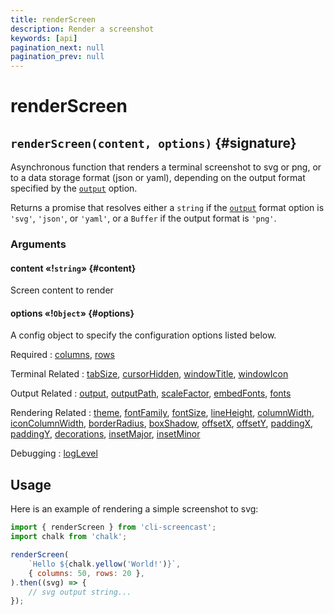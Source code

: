 ```yaml
---
title: renderScreen
description: Render a screenshot
keywords: [api]
pagination_next: null
pagination_prev: null
---
```


# renderScreen

## `renderScreen(content, options)` {#signature}

Asynchronous function that renders a terminal screenshot to svg or png, or to a data storage format (json or yaml), depending on the output format specified by the [`output`](options.md#output) option.

Returns a promise that resolves either a `string` if the [`output`](options.md#output) format option is `'svg'`, `'json'`, or `'yaml'`, or a `Buffer` if the output format is `'png'`.

### Arguments

#### content «!`string`» {#content}

Screen content to render

#### options «!`Object`» {#options}

A config object to specify the configuration options listed below.

Required
: [columns](options.md#columns),
  [rows](options.md#rows)

Terminal Related
: [tabSize](options.md#tabSize),
  [cursorHidden](options.md#cursorHidden),
  [windowTitle](options.md#windowTitle),
  [windowIcon](options.md#windowIcon)

Output Related
: [output](options.md#output),
  [outputPath](options.md#outputPath),
  [scaleFactor](options.md#scaleFactor),
  [embedFonts](options.md#embedFonts),
  [fonts](options.md#fonts)

Rendering Related
: [theme](options.md#theme),
  [fontFamily](options.md#fontFamily),
  [fontSize](options.md#fontSize),
  [lineHeight](options.md#lineHeight),
  [columnWidth](options.md#columnWidth),
  [iconColumnWidth](options.md#iconColumnWidth),
  [borderRadius](options.md#borderRadius),
  [boxShadow](options.md#boxShadow),
  [offsetX](options.md#offsetX),
  [offsetY](options.md#offsetY),
  [paddingX](options.md#paddingX),
  [paddingY](options.md#paddingY),
  [decorations](options.md#decorations),
  [insetMajor](options.md#insetMajor),
  [insetMinor](options.md#insetMinor)

Debugging
: [logLevel](options.md#logLevel)

## Usage

Here is an example of rendering a simple screenshot to svg:

```js result='./assets/usage--screen.svg'
import { renderScreen } from 'cli-screencast';
import chalk from 'chalk';

renderScreen(
    `Hello ${chalk.yellow('World!')}`,
    { columns: 50, rows: 20 },
).then((svg) => {
    // svg output string...
});
```
